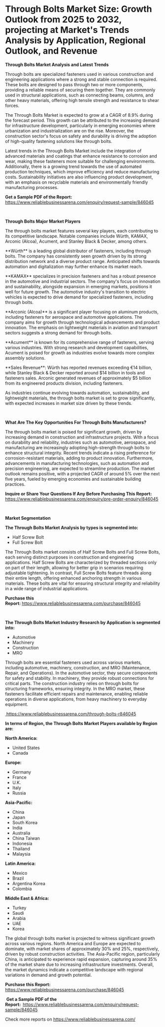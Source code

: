 <p><h1>Through Bolts Market Size: Growth Outlook from 2025 to 2032, projecting at Market's Trends Analysis by Application, Regional Outlook, and Revenue</h1></p><p><strong>Through Bolts Market Analysis and Latest Trends</strong></p>
<p><p>Through bolts are specialized fasteners used in various construction and engineering applications where a strong and stable connection is required. These bolts are designed to pass through two or more components, providing a reliable means of securing them together. They are commonly used in structural applications, such as connecting beams, columns, and other heavy materials, offering high tensile strength and resistance to shear forces.</p><p>The Through Bolts Market is expected to grow at a CAGR of 8.9% during the forecast period. This growth can be attributed to the increasing demand for infrastructure development, particularly in emerging economies where urbanization and industrialization are on the rise. Moreover, the construction sector's focus on safety and durability is driving the adoption of high-quality fastening solutions like through bolts.</p><p>Latest trends in the Through Bolts Market include the integration of advanced materials and coatings that enhance resistance to corrosion and wear, making these fasteners more suitable for challenging environments. Additionally, there is a growing trend towards the use of automated production techniques, which improve efficiency and reduce manufacturing costs. Sustainability initiatives are also influencing product development, with an emphasis on recyclable materials and environmentally friendly manufacturing processes.</p></p>
<p><strong>Get a Sample PDF of the Report:&nbsp;</strong> <a href="https://www.reliablebusinessarena.com/enquiry/request-sample/846045?utm_campaign=2621&utm_medium=2&utm_source=Github&utm_content=ia&utm_term=20022025&utm_id=through-bolts">https://www.reliablebusinessarena.com/enquiry/request-sample/846045</a></p>
<p>&nbsp;</p>
<p><strong>Through Bolts Major Market Players</strong></p>
<p><p>The through bolts market features several key players, each contributing to its competitive landscape. Notable companies include Würth, KAMAX, Arconic (Alcoa), Acument, and Stanley Black & Decker, among others.</p><p>**Würth** is a leading global distributor of fasteners, including through bolts. The company has consistently seen growth driven by its strong distribution network and a diverse product range. Anticipated shifts towards automation and digitalization may further enhance its market reach.</p><p>**KAMAX** specializes in precision fasteners and has a robust presence in the automotive and industrial sectors. The company's focus on innovation and sustainability, alongside expansion in emerging markets, positions it well for future growth. The automotive industry's transition to electric vehicles is expected to drive demand for specialized fasteners, including through bolts.</p><p>**Arconic (Alcoa)** is a significant player focusing on aluminum products, including fasteners for aerospace and automotive applications. The company aims for growth through technological advancements and product innovation. The emphasis on lightweight materials in aviation and transport sectors suggests a strong demand for through bolts.</p><p>**Acument** is known for its comprehensive range of fasteners, serving various industries. With strong research and development capabilities, Acument is poised for growth as industries evolve towards more complex assembly solutions.</p><p>**Sales Revenue**: Würth has reported revenues exceeding €14 billion, while Stanley Black & Decker reported around $14 billion in tools and fasteners sales. Arconic generated revenues of approximately $5 billion from its engineered products division, including fasteners. </p><p>As industries continue evolving towards automation, sustainability, and lightweight materials, the through bolts market is set to grow significantly, with expected increases in market size driven by these trends.</p></p>
<p>&nbsp;</p>
<p><strong>What Are The Key Opportunities For Through Bolts Manufacturers?</strong></p>
<p><p>The through bolts market is poised for significant growth, driven by increasing demand in construction and infrastructure projects. With a focus on durability and reliability, industries such as automotive, aerospace, and manufacturing are increasingly adopting high-strength through bolts to enhance structural integrity. Recent trends indicate a rising preference for corrosion-resistant materials, adding to product innovation. Furthermore, advancements in manufacturing technologies, such as automation and precision engineering, are expected to streamline production. The market outlook remains positive, with a projected CAGR of around 5% over the next five years, fueled by emerging economies and sustainable building practices.</p></p>
<p><strong>Inquire or Share Your Questions If Any Before Purchasing This Report:</strong> <a href="https://www.reliablebusinessarena.com/enquiry/pre-order-enquiry/846045?utm_campaign=2621&utm_medium=2&utm_source=Github&utm_content=ia&utm_term=20022025&utm_id=through-bolts">https://www.reliablebusinessarena.com/enquiry/pre-order-enquiry/846045</a></p>
<p>&nbsp;</p>
<p><strong>Market Segmentation</strong></p>
<p><strong>The Through Bolts Market Analysis by types is segmented into:</strong></p>
<p><ul><li>Half Screw Bolt</li><li>Full Screw Bolt</li></ul></p>
<p><p>The Through Bolts market consists of Half Screw Bolts and Full Screw Bolts, each serving distinct purposes in construction and engineering applications. Half Screw Bolts are characterized by threaded sections only on part of their length, allowing for better grip in scenarios requiring adjustable tightening. In contrast, Full Screw Bolts feature threads along their entire length, offering enhanced anchoring strength in various materials. These bolts are vital for ensuring structural integrity and reliability in a wide range of industrial applications.</p></p>
<p><strong>Purchase this Report:&nbsp;</strong><a href="https://www.reliablebusinessarena.com/purchase/846045?utm_campaign=2621&utm_medium=2&utm_source=Github&utm_content=ia&utm_term=20022025&utm_id=through-bolts">https://www.reliablebusinessarena.com/purchase/846045</a></p>
<p>&nbsp;</p>
<p><strong>The Through Bolts Market Industry Research by Application is segmented into:</strong></p>
<p><ul><li>Automotive</li><li>Machinery</li><li>Construction</li><li>MRO</li></ul></p>
<p><p>Through bolts are essential fasteners used across various markets, including automotive, machinery, construction, and MRO (Maintenance, Repair, and Operations). In the automotive sector, they secure components for safety and stability. In machinery, they provide robust connections for critical parts. The construction industry relies on through bolts for structuring frameworks, ensuring integrity. In the MRO market, these fasteners facilitate efficient repairs and maintenance, enabling reliable operations in diverse applications, from heavy machinery to everyday equipment.</p></p>
<p><a href="https://www.reliablebusinessarena.com/through-bolts-r846045?utm_campaign=2621&utm_medium=2&utm_source=Github&utm_content=ia&utm_term=20022025&utm_id=through-bolts">&nbsp;https://www.reliablebusinessarena.com/through-bolts-r846045</a></p>
<p><strong>In terms of Region, the Through Bolts Market Players available by Region are:</strong></p>
<p>
    <p> <strong> North America: </strong>
        <ul>
            <li>United States</li>
            <li>Canada</li>
        </ul>
        </p> 
    <p> <strong> Europe: </strong>
        <ul>
            <li>Germany</li>
            <li>France</li>
            <li>U.K.</li>
            <li>Italy</li>
            <li>Russia</li>
        </ul>
        </p> 
    <p> <strong> Asia-Pacific: </strong>
        <ul>
            <li>China</li>
            <li>Japan</li>
            <li>South Korea</li>
            <li>India</li>
            <li>Australia</li>
            <li>China Taiwan</li>
            <li>Indonesia</li>
            <li>Thailand</li>
            <li>Malaysia</li>
        </ul>
        </p> 
    <p> <strong> Latin America: </strong>
        <ul>
            <li>Mexico</li>
            <li>Brazil</li>
            <li>Argentina Korea</li>
            <li>Colombia</li>
        </ul>
        </p> 
    <p> <strong> Middle East & Africa: </strong>
        <ul>
            <li>Turkey</li>
            <li>Saudi</li>
            <li>Arabia</li>
            <li>UAE</li>
            <li>Korea</li>
        </ul>
    </p>
    </p>
<p><p>The global through bolts market is projected to witness significant growth across various regions. North America and Europe are expected to dominate, with market shares of approximately 30% and 25%, respectively, driven by robust construction activities. The Asia-Pacific region, particularly China, is anticipated to experience rapid expansion, capturing around 35% of the market share due to increasing infrastructure investments. Overall, the market dynamics indicate a competitive landscape with regional variations in demand and growth potential.</p></p>
<p><strong>Purchase this Report: </strong><a href="https://www.reliablebusinessarena.com/purchase/846045?utm_campaign=2621&utm_medium=2&utm_source=Github&utm_content=ia&utm_term=20022025&utm_id=through-bolts">https://www.reliablebusinessarena.com/purchase/846045</a></p>
<p>&nbsp;<strong>Get a Sample PDF of the Report:&nbsp;&nbsp;</strong><a href="https://www.reliablebusinessarena.com/enquiry/request-sample/846045?utm_campaign=2621&utm_medium=2&utm_source=Github&utm_content=ia&utm_term=20022025&utm_id=through-bolts">https://www.reliablebusinessarena.com/enquiry/request-sample/846045</a></p>
<p><strong></strong></p>
<p>Check more reports on <a href="https://www.reliablebusinessarena.com/?utm_campaign=2621&utm_medium=2&utm_source=Github&utm_content=ia&utm_term=20022025&utm_id=through-bolts">https://www.reliablebusinessarena.com/</a></p>